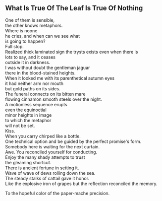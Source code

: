 What Is True Of The Leaf Is True Of Nothing
-------------------------------------------
One of them is sensible,  
the other knows metaphors.  
Where is noone  
he cries, and when can we see what  
is going to happen?  
Full stop.  
Realized thick laminated sign the trysts exists even when there is  
lots to say, and it ceases  
outside it in darkness.  
I was without doubt the gentleman jaguar  
there in the blood-stained heights.  
When it looked me with its parenthetical autumn eyes  
it had neither arm nor mouth  
but gold paths on its sides.  
The funeral connects on its bitten mare  
flowing cinnamon smooth steels over the night.  
A motionless sequence erupts  
even the equinoctial  
minor heights in image  
to which the metaphor  
will not be set.  
Kiss.  
When you carry chirped like a bottle.  
One technical option and be guided by the perfect promise's form.  
Somebody here is waiting for the next curtain.  
Awe. You reconciled yourself for conducting.  
Enjoy the many shady attempts to trust  
the gleaming shortcut.  
There is ancient fortune in setting it.  
Wave of wave of dews rolling down the sea.  
The steady stalks of cattail gave it honor.  
Like the explosive iron of grapes but the reflection reconciled the memory.  
  
To the hopeful color of the paper-mache precision.  
